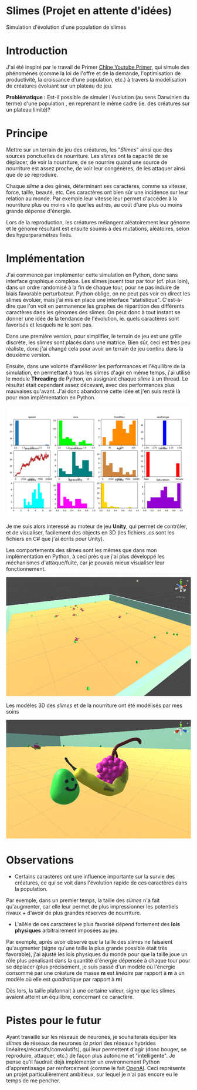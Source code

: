 # Slimes (Projet en attente d'idées)
Simulation d'évolution d'une population de slimes

# Introduction
J'ai été inspiré par le travail de Primer [Chîne Youtube Primer](https://www.youtube.com/channel/UCKzJFdi57J53Vr_BkTfN3uQ), qui simule des phénomènes (comme la loi de l'offre et de la demande, l'optimisation de productivité, la croissance d'une population, etc.) à travers la modélisation de créatures évoluant sur un plateau de jeu.

**Problématique :** Est-il possible de simuler l'évolution (au sens Darwinien du terme) d'une population , en reprenant le même cadre (ie. des créatures sur un plateau limité)?

# Principe 
Mettre sur un terrain de jeu des créatures, les "*Slimes*" ainsi que des sources ponctuelles de nourriture. Les *slimes* ont la capacité de se déplacer, de voir la nourriture, de se nourrire quand une source de nourriture est assez proche, de voir leur congénères, de les attaquer ainsi que de se reproduire.

Chaque *slime* a des gènes, déterminant ses caractères, comme sa vitesse, force, taille, beauté, etc. Ces caractères ont bien sûr une incidence sur leur relation au monde. Par exemple leur vitesse leur permet d'accéder à la nourriture plus ou moins vite que les autres, au coût d'une plus ou moins grande dépense d'énergie.

Lors de la reproduction, les créatures mélangent aléatoirement leur génome et le génome résultant est ensuite soumis à des mutations, aléatoires, selon des hyperparamètres fixés.

# Implémentation
J'ai commencé par implémenter cette simulation en Python, donc sans interface graphique complexe. Les slimes jouent tour par tour (cf. plus loin), dans un ordre randomisé à la fin de chaque tour, pour ne pas induire de biais favorable perturbateur. Python oblige, on ne peut pas voir en direct les slimes évoluer, mais j'ai mis en place une interface "statistique". C'est-à-dire que l'on voit en permanence les graphes de répartition des différents caractères dans les génomes des slimes. On peut donc à tout instant se donner une idée de la tendance de l'évolution, ie. quels caractères sont favorisés et lesquels ne le sont pas.

Dans une première version, pour simplifier, le terrain de jeu est une grille discrète, les slimes sont placés dans une matrice. Bien sûr, ceci est très peu réaliste, donc j'ai changé cela pour avoir un terrain de jeu continu dans la deuxième version.

Ensuite, dans une volonté d'améliorer les performances et l'équilibre de la simulation, en permettant à tous les slimes d'agir en même temps, j'ai utilisé le module **Threading** de Python, en assignant chaque *slime* à un thread. Le résultat était cependant assez décevant, avec des performances plus mauvaises qu'avant. J'ai donc abandonné cette idée et j'en suis resté là pour mon implémentation en Python.

![Interface statistique](stat.png)

Je me suis alors interessé au moteur de jeu **Unity**, qui permet de contrôler, et de visualiser, facilement des objects en 3D (les fichiers *.cs* sont les fichiers en C# que j'ai écrits pour Unity).

Les comportements des slimes sont les mêmes que dans mon implémentation en Python, à ceci près que j'ai plus développé les méchanismes d'attaque/fuite, car je pouvais mieux visualiser leur fonctionnement.

![interface Unity](unity1.png)

Les modèles 3D des *slimes* et de la nourriture ont été modélisés par mes soins

![Modèles 3D](unity2.png)


# Observations
- Certains caractères ont une influence importante sur la survie des créatures, ce qui se voit dans l'évolution rapide de ces  caractères dans la population.

Par exemple, dans un premier temps, la taille des *slimes* n'a fait qu'augmenter, car elle leur permet de plus impressionner les potentiels rivaux + d'avoir de plus grandes réserves de nourriture.

- L'allèle de ces caractères le plus favorisé dépend fortement des **lois physiques** arbitrairement imposées au jeu.

Par exemple, après avoir observé que la taille des slimes ne faisaient qu'augmenter (signe qu'une taille la plus grande possible était très favorable), j'ai ajusté les lois physiques du monde pour que la taille joue un rôle plus pénalisant dans la quantité d'énergie dépensée à chaque tour pour se déplacer (plus précisément, je suis passé d'un modèle où l'énergie consommé par une créature de masse **m** est *linéaire* par rapport à **m** à un modèle où elle est *quadratique* par rapport à **m**)

Dès lors, la taille plafonnait à une certaine valeur, signe que les slimes avaient atteint un équilibre, concernant ce caractère.

# Pistes pour le futur
Ayant travaillé sur les réseaux de neurones, je souhaiterais équiper les *slimes* de réseaux de neurones (*a priori* des réseaux hybrides linéaires/récursifs/convolutifs), qui leur permettent d'agir (donc bouger, se reproduire, attaquer, etc.) de façon plus autonome et "intelligente". Je pense qu'il faudrait déjà implémenter un environnement Python d'apprentissage par renforcement (comme le fait [OpenAI](https://openai.com/blog/emergent-tool-use/). Ceci représente un projet particulièrement ambitieux, sur lequel je n'ai pas encore eu le temps de me pencher.

